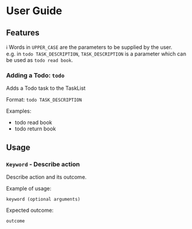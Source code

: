 # User Guide

## Features

<div markdown="block" class="alert alert-info">

:information_source: Words in `UPPER_CASE` are the parameters to be supplied by the user.<br>
   e.g. in `todo TASK_DESCRIPTION`, `TASK_DESCRIPTION` is a parameter which can be used as `todo read book`.
  
</div>

### Adding a Todo: `todo`

Adds a Todo task to the TaskList

Format: `todo TASK_DESCRIPTION`

Examples:
* todo read book
* todo return book



## Usage

### `Keyword` - Describe action

Describe action and its outcome.

Example of usage: 

`keyword (optional arguments)`

Expected outcome:

`outcome`

